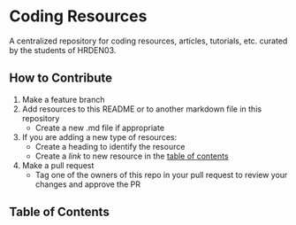 # Coding Resources

A centralized repository for coding resources, articles, tutorials, etc. curated by the students of HRDEN03.

## How to Contribute

1. Make a feature branch
2. Add resources to this README or to another markdown file in this repository
    - Create a new .md file if appropriate
3. If you are adding a new type of resources:
    - Create a heading to identify the resource
    - Create a *link* to new resource in the [table of contents](https://github.com/HRDEN03/coding-resources#table-of-contents)
4. Make a pull request
    - Tag one of the owners of this repo in your pull request to review your changes and approve the PR

## Table of Contents